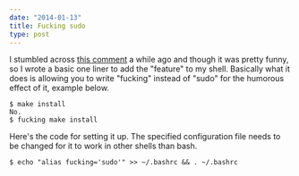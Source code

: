 ```yaml
---
date: "2014-01-13"
title: Fucking sudo
type: post
---
```


I stumbled across [this comment][1] a while ago and though it was pretty funny, so I wrote a basic one liner to add the "feature" to my shell. Basically what it does is allowing you to write "fucking" instead of "sudo" for the humorous effect of it, example below.

    $ make install  
    No.  
    $ fucking make install

Here's the code for setting it up. The specified configuration file needs to be changed for it to work in other shells than bash.

    $ echo "alias fucking='sudo'" >> ~/.bashrc && . ~/.bashrc

 [1]: http://www.reddit.com/r/programming/comments/1sqnj7/416d65726963612043616e20436f646520/ce0jnoq

